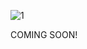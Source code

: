 ![1](https://github.com/Repped-School/.github/assets/29741570/12597f59-72b8-4f5c-9ad1-336f6fcb974f)

COMING SOON!

